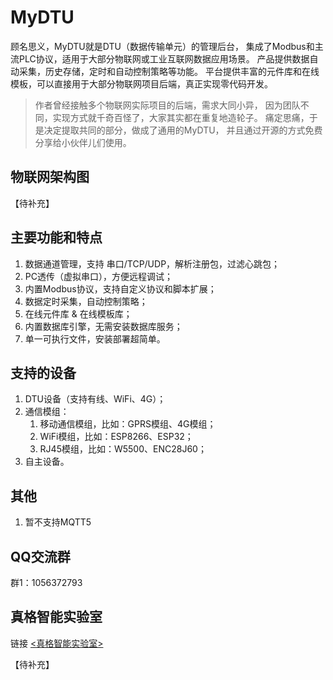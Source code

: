 # MyDTU

顾名思义，MyDTU就是DTU（数据传输单元）的管理后台，
集成了Modbus和主流PLC协议，适用于大部分物联网或工业互联网数据应用场景。
产品提供数据自动采集，历史存储，定时和自动控制策略等功能。
平台提供丰富的元件库和在线模板，可以直接用于大部分物联网项目后端，真正实现零代码开发。

>作者曾经接触多个物联网实际项目的后端，需求大同小异，
因为团队不同，实现方式就千奇百怪了，大家其实都在重复地造轮子。
痛定思痛，于是决定提取共同的部分，做成了通用的MyDTU，
并且通过开源的方式免费分享给小伙伴儿们使用。




## 物联网架构图
【待补充】

## 主要功能和特点
1. 数据通道管理，支持 串口/TCP/UDP，解析注册包，过滤心跳包；
2. PC透传（虚拟串口），方便远程调试；
3. 内置Modbus协议，支持自定义协议和脚本扩展；
4. 数据定时采集，自动控制策略；
5. 在线元件库 & 在线模板库；
6. 内置数据库引擎，无需安装数据库服务；
7. 单一可执行文件，安装部署超简单。

## 支持的设备
1. DTU设备（支持有线、WiFi、4G）；
2. 通信模组：
    1. 移动通信模组，比如：GPRS模组、4G模组；
    2. WiFi模组，比如：ESP8266、ESP32；
    3. RJ45模组，比如：W5500、ENC28J60；
3. 自主设备。

## 其他
1. 暂不支持MQTT5

## QQ交流群
群1：1056372793

## 真格智能实验室
链接 [<真格智能实验室>](http://labs.zgwit.com)

【待补充】





